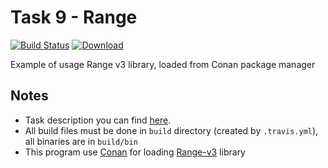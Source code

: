 # Task 9 - Range
[![Build Status](https://travis-ci.com/mkvdv/otus-cpp-2018.svg?branch=task09_2)](https://travis-ci.com/mkvdv/otus-cpp-2018)
[ ![Download](https://api.bintray.com/packages/mkvdv/otus-cpp-2018/ha/images/download.svg?version=range) ](https://bintray.com/mkvdv/otus-cpp-2018/ha/range/link)

Example of usage Range v3 library, loaded from Conan package manager

## Notes
* Task description you can find [here](09.range.pdf).
* All build files must be done in `build` directory (created by `.travis.yml`), all binaries are in `build/bin`
* This program use [Conan](https://conan.io/) for loading [Range-v3](https://github.com/ericniebler/range-v3) library
    
